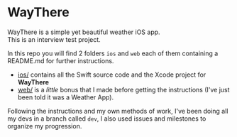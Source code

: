 # WayThere
WayThere is a simple yet beautiful weather iOS app.       
This is an interview test project.

In this repo you will find 2 folders `ios` and `web` each of them containing a README.md for further instructions.

* [ios/](ios/) contains all the Swift source code and the Xcode project for **WayThere**
* [web/](web/) is a *little* bonus that I made before getting the instructions (I've just been told it was a Weather App).

Following the instructions and my own methods of work, I've been doing all my devs in a branch called `dev`, I also used issues and milestones to organize my progression.
